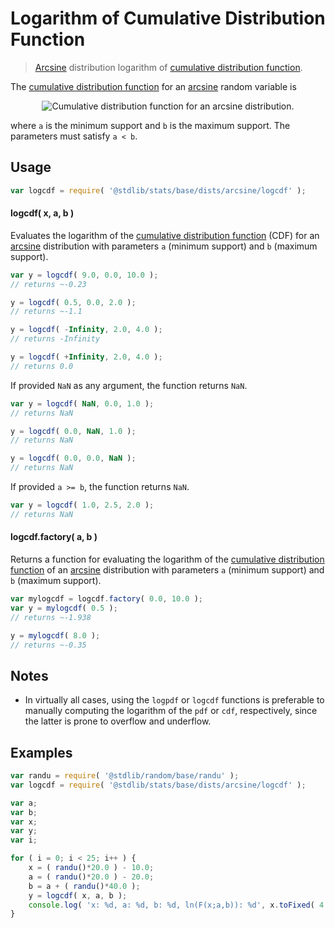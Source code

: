 <!--

@license Apache-2.0

Copyright (c) 2018 The Stdlib Authors.

Licensed under the Apache License, Version 2.0 (the "License");
you may not use this file except in compliance with the License.
You may obtain a copy of the License at

   http://www.apache.org/licenses/LICENSE-2.0

Unless required by applicable law or agreed to in writing, software
distributed under the License is distributed on an "AS IS" BASIS,
WITHOUT WARRANTIES OR CONDITIONS OF ANY KIND, either express or implied.
See the License for the specific language governing permissions and
limitations under the License.

-->

# Logarithm of Cumulative Distribution Function

> [Arcsine][arcsine-distribution] distribution logarithm of [cumulative distribution function][cdf].

<section class="intro">

The [cumulative distribution function][cdf] for an [arcsine][arcsine-distribution] random variable is

<!-- <equation class="equation" label="eq:arcsine_cdf" align="center" raw="F(x) = \frac{2}{\pi} \arcsin \left( \sqrt{\frac{x-a}{b-a}} \right)" alt="Cumulative distribution function for an arcsine distribution."> -->

<div class="equation" align="center" data-raw-text="F(x) = \frac{2}{\pi} \arcsin \left( \sqrt{\frac{x-a}{b-a}} \right)" data-equation="eq:arcsine_cdf">
    <img src="https://cdn.rawgit.com/stdlib-js/stdlib/7e0a95722efd9c771b129597380c63dc6715508b/lib/node_modules/@stdlib/stats/base/dists/arcsine/logcdf/docs/img/equation_arcsine_cdf.svg" alt="Cumulative distribution function for an arcsine distribution.">
    <br>
</div>

<!-- </equation> -->

where `a` is the minimum support and `b` is the maximum support. The parameters must satisfy `a < b`.

</section>

<!-- /.intro -->

<section class="usage">

## Usage

```javascript
var logcdf = require( '@stdlib/stats/base/dists/arcsine/logcdf' );
```

#### logcdf( x, a, b )

Evaluates the logarithm of the [cumulative distribution function][cdf] (CDF) for an [arcsine][arcsine-distribution] distribution with parameters `a` (minimum support) and `b` (maximum support).

```javascript
var y = logcdf( 9.0, 0.0, 10.0 );
// returns ~-0.23

y = logcdf( 0.5, 0.0, 2.0 );
// returns ~-1.1

y = logcdf( -Infinity, 2.0, 4.0 );
// returns -Infinity

y = logcdf( +Infinity, 2.0, 4.0 );
// returns 0.0
```

If provided `NaN` as any argument, the function returns `NaN`.

```javascript
var y = logcdf( NaN, 0.0, 1.0 );
// returns NaN

y = logcdf( 0.0, NaN, 1.0 );
// returns NaN

y = logcdf( 0.0, 0.0, NaN );
// returns NaN
```

If provided `a >= b`, the function returns `NaN`.

```javascript
var y = logcdf( 1.0, 2.5, 2.0 );
// returns NaN
```

#### logcdf.factory( a, b )

Returns a function for evaluating the logarithm of the [cumulative distribution function][cdf] of an [arcsine][arcsine-distribution] distribution with parameters `a` (minimum support) and `b` (maximum support).

```javascript
var mylogcdf = logcdf.factory( 0.0, 10.0 );
var y = mylogcdf( 0.5 );
// returns ~-1.938

y = mylogcdf( 8.0 );
// returns ~-0.35
```

</section>

<!-- /.usage -->

<section class="notes">

## Notes

-   In virtually all cases, using the `logpdf` or `logcdf` functions is preferable to manually computing the logarithm of the `pdf` or `cdf`, respectively, since the latter is prone to overflow and underflow.

</section>

<!-- /.notes -->

<section class="examples">

## Examples

<!-- eslint no-undef: "error" -->

```javascript
var randu = require( '@stdlib/random/base/randu' );
var logcdf = require( '@stdlib/stats/base/dists/arcsine/logcdf' );

var a;
var b;
var x;
var y;
var i;

for ( i = 0; i < 25; i++ ) {
    x = ( randu()*20.0 ) - 10.0;
    a = ( randu()*20.0 ) - 20.0;
    b = a + ( randu()*40.0 );
    y = logcdf( x, a, b );
    console.log( 'x: %d, a: %d, b: %d, ln(F(x;a,b)): %d', x.toFixed( 4 ), a.toFixed( 4 ), b.toFixed( 4 ), y.toFixed( 4 ) );
}
```

</section>

<!-- /.examples -->

<section class="links">

[cdf]: https://en.wikipedia.org/wiki/Cumulative_distribution_function

[arcsine-distribution]: https://en.wikipedia.org/wiki/Arcsine_distribution

</section>

<!-- /.links -->

